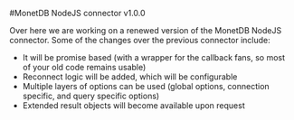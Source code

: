 #MonetDB NodeJS connector v1.0.0

Over here we are working on a renewed version of the MonetDB NodeJS connector. Some of the changes over the previous connector include:
- It will be promise based (with a wrapper for the callback fans, so most of your old code remains usable)
- Reconnect logic will be added, which will be configurable
- Multiple layers of options can be used (global options, connection specific, and query specific options)
- Extended result objects will become available upon request
